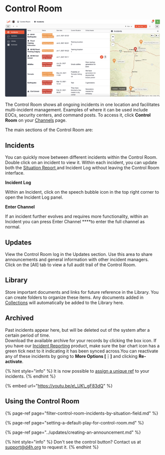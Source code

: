 # Control Room

![](../../.gitbook/assets/control-room.png)

The Control Room shows all ongoing incidents in one location and facilitates multi-incident management. Examples of where it can be used include EOCs, security centers, and command posts. To access it, click **Control Room** on your [Channels](../channels/) page. 

The main sections of the Control Room are:

## Incidents

You can quickly move between different incidents within the Control Room. Double click on an incident to view it. Within each incident, you can update both the [Situation Report ](../situation/)and Incident Log without leaving the Control Room interface.

**Incident Log**

Within an Incident, click on the speech bubble icon in the top right corner to open the Incident Log panel.

**Enter Channel**

If an incident further evolves and requires more functionality, within an Incident you can press Enter Channel ****to enter the full channel as normal.

## Updates

View the Control Room log in the Updates section. Use this area to share announcements and general information with other incident managers. Click on the \[All\] tab to view a full audit trail of the Control Room.

## Library

Store important documents and links for future reference in the Library. You can create folders to organize these items. Any documents added in [Collections](../admin-area/collections/) will automatically be added to the Library here. 

## Archived

Past incidents appear here, but will be deleted out of the system after a certain period of time.  
Download the available archive for your records by clicking the box icon. If you have our [Incident Reporting](../../incident-reporting/getting-started.md) product, make sure the bar chart icon has a green tick next to it indicating it has been synced across.﻿You can reactivate any of these incidents by going to **More Options \[⋮\]** and clicking **Re-activate**.  

{% hint style="info" %}
It is now possible to [assign a unique ref](../channels/assigning-a-unique-identifier-to-an-incident.md) to your incidents. 
{% endhint %}

{% embed url="https://youtu.be/e\_UK\_gF83dQ" %}

## Using the Control Room

{% page-ref page="filter-control-room-incidents-by-situation-field.md" %}

{% page-ref page="setting-a-default-play-for-control-room.md" %}

{% page-ref page="../updates/creating-an-announcement.md" %}

{% hint style="info" %}
Don't see the control button? Contact us at support@d4h.org to request it. 
{% endhint %}

